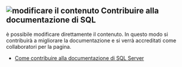 ## <a name="edit-content-contribute-to-sql-documentation"></a>![modificare il contenuto](../media/edit-topic-pencil.png) Contribuire alla documentazione di SQL
è possibile modificare direttamente il contenuto. In questo modo si contribuirà a migliorare la documentazione e si verrà accreditati come collaboratori per la pagina.
- [Come contribuire alla documentazione di SQL Server](https://docs.microsoft.com/sql/sql-server/sql-server-docs-contribute)
